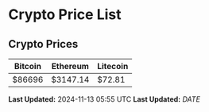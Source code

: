 # Crypto Price List

## Crypto Prices
| Bitcoin | Ethereum | Litecoin |
| ------- | -------- | -------- |
| $86696 | $3147.14 | $72.81 |
**Last Updated:** 2024-11-13 05:55 UTC
**Last Updated:** $DATE$
